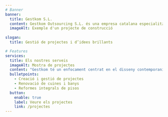 ```yaml
---
# Banner
banner:
  title: Gestkom S.L.
  content: Gestkom Outsourcing S.L. és una empresa catalana especialitzada en la gestió de projectes i construcció, compromesa amb el disseny contemporani i la satisfacció del client, garantint qualitat i innovació en els treballs realitzats.
  imageAlt: Exemple d'un projecte de construcció
    
slogan:
  title: Gestió de projectes i d’idees brillants

# Features
services:
  title: Els nostres serveis
  imageAlt: Mostra de projectes
  content: "Gestkom té un enfocament centrat en el disseny contemporani i la satisfacció del client, garantint sempre la qualitat i la innovació en els nostres treballs. Ofereix una àmplia gamma de serveis en el sector de la construcció i la rehabilitació. Les nostres especialitats inclouen:"
  bulletpoints:
    - Creació i gestió de projectes
    - Renovació de cuines i banys
    - Reformes integrals de pisos
  button:
    enable: true
    label: Veure els projectes
    link: /projectes
---
```

